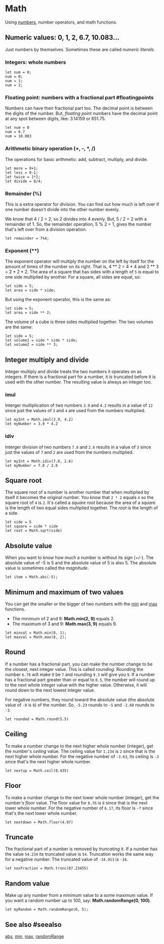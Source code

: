 # Math

Using [numbers](/types/number), number operators, and math functions.

## Numeric values: 0, 1, 2, 6.7, 10.083...

Just numbers by themselves. Sometimes these are called _numeric literals_.

### Integers: whole numbers

```block
let num = 0;
num = 0;
num = 1;
num = 2;
```
### Floating point: numbers with a fractional part #floatingpoints

Numbers can have their fractional part too. The decimal point is between the digits of the number.
But, _floating point_ numbers have the decimal point at any spot between digits, like: 3.14159 or 651.75.

```block
let num = 0
num = 6.7
num = 10.083
```

### Arithmetic binary operation (+, -, \*, /)

The operations for basic arithmetic: add, subtract, multiply, and divide.

```block
let more = 0+1;
let less = 0-1;
let twice = 1*2;
let divide = 8/4;
```

### Remainder (%)

This is a extra operator for division. You can find out how much is left over if one number doesn't divide into the other number evenly.

We know that 4 / 2 = 2, so 2 divides into 4 evenly. But, 5 / 2 = 2 with a remainder of 1. So, the remainder operation, 5 % 2 = 1, gives the number that's left over from a division operation.

```block
let remainder = 7%4;
```

### Exponent (\*\*)

The exponent operator will multiply the number on the left by itself for the amount of times of the number on its right. That is, 4 \*\* 2 = 4 \* 4 and 2 \*\* 3 = 2 \* 2 \* 2. The area of a square that has sides with a length of `5` is equal to one side multiplied by another. For a square, all sides are equal, so:

```block
let side = 5;
let area = side * side;
```

But using the exponent operator, this is the same as:

```block
let side = 5;
let area = side ** 2;
```

The volume of a cube is three sides multiplied together. The two volumes are the same:

```block
let side = 5;
let volume1 = side * side * side;
let volume2 = side ** 3;
```

## Integer multiply and divide

Integer multiply and divide treats the two numbers it operates on as integers. If there is a fractional part for a number, it is truncated before it is used with the other number. The resulting value is always an integer too.

### imul

Interger multiplication of two numbers `3.9` and `4.2` results in a value of `12` since just the values of `3` and `4` are used from the numbers multiplied.

```block
let myInt = Math.imul(3.9, 4.2)
let myNumber = 3.9 * 4.2
```
### idiv

Interger division of two numbers `7.8` and `2.6` results in a value of `3` since just the values of `7` and `2` are used from the numbers multiplied.

```block
let myInt = Math.idiv(7.8, 2.6)
let myNumber = 7.8 / 2.6
```

## Square root

The square root of a number is another number that when multiplied by itself it becomes the original number. You know that `2 * 2` equals `4` so the square root of `4` is `2`. It's called a _square root_ because the area of a _square_ is the length of two equal sides multiplied together. The _root_ is the length of a side.

```block
let side = 5
let square = side * side
let root = Math.sqrt(side)
```

## Absolute value

When you want to know how much a number is without its _sign_ (+/-). The absolute value of -5 is 5 and the absolute value of 5 is also 5. The absolute value is sometimes called the _magnitude_.

```block
let item = Math.abs(-5);
```

## Minimum and maximum of two values

You can get the smaller or the bigger of two numbers with the [min](/reference/math/min) and [max](/reference/math/max) functions.

* The minimum of 2 and 9: **Math.min(2, 9)** equals 2.
* The maximum of 3 and 9: **Math.max(3, 9)** equals 9.

```block
let minval = Math.min(0, 1);
let maxval = Math.max(8, 2);
```

## Round

If a number has a fractional part, you can make the number change to be the closest, next integer value. This is called _rounding_. Rounding the number `6.78` will make it be `7` and rounding `9.3` will give you `9`. If a number has a fractional part greater than or equal to `0.5`, the number will round up to the next whole integer value with the higher value. Otherwise, it will round down to the next lowest integer value.

For negative numbers, they round toward the absolute value (the absolute value of `-8` is `8`) of the number. So, `-5.23` rounds to `-5` and `-2.68` rounds to `-3`.

```block
let rounded = Math.round(5.5)
```

## Ceiling

To make a number change to the next higher whole number (integer), get the number's _ceiling_ value. The ceiling value for `1.234` is `2` since that is the next higher whole number. For the negative number of `-3.63`, its ceiling is `-3` since that's the next higher whole number.

```block
let nextup = Math.ceil(8.435)
```

## Floor

To make a number change to the next lower whole number (integer), get the number's _floor_ value. The floor value for `8.76` is `8` since that is the next lower whole number. For the negative number of `6.17`, its floor is `-7` since that's the next lower whole number.

```block
let nextdown = Math.floor(4.97)
```

## Truncate

The fractional part of a number is removed by _truncating_ it. If a number has the value `54.234` its truncated value is `54`. Truncation works the same way for a negative number. The truncated value of `-34.913` is `-34`.

```block
let nonfraction = Math.trunc(87.23455)
```

## Random value

Make up any number from a minimum value to a some maximum value. If you want a random number up to
100, say: **Math.randomRange(0, 100)**.

```block
let myRandom = Math.randomRange(0, 5);
```

## See also #seealso

[abs](/reference/math/abs), [min](/reference/math/min), [max](/reference/math/max),
[randomRange](/reference/math/random-range)
